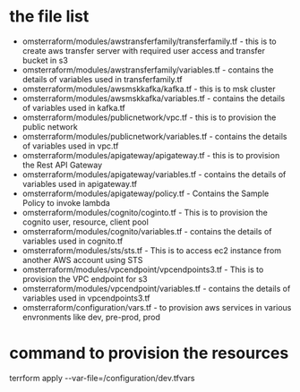 # the file list
* omsterraform/modules/awstransferfamily/transferfamily.tf - this is to  create aws transfer server with required user access and transfer bucket in s3  
* omsterraform/modules/awstransferfamily/variables.tf - contains the details of variables used in transferfamily.tf 
* omsterraform/modules/awsmskkafka/kafka.tf - this is to msk cluster 
* omsterraform/modules/awsmskkafka/variables.tf - contains the details of variables used in kafka.tf
* omsterraform/modules/publicnetwork/vpc.tf - this is to provision the public network
* omsterraform/modules/publicnetwork/variables.tf - contains the details of variables used in vpc.tf
* omsterraform/modules/apigateway/apigateway.tf - this is to provision the Rest API Gateway
* omsterraform/modules/apigateway/variables.tf - contains the details of variables used in apigateway.tf
* omsterraform/modules/apigateway/policy.tf - Contains the Sample Policy to invoke lambda
* omsterraform/modules/cognito/coginto.tf - This is to provision the cognito user, resource, client pool
* omsterraform/modules/cognito/variables.tf - contains the details of variables used in cognito.tf
* omsterraform/modules/sts/sts.tf - This is to access ec2 instance from another AWS account using STS
* omsterraform/modules/vpcendpoint/vpcendpoints3.tf - This is to provision the VPC endpoint for s3
* omsterraform/modules/vpcendpoint/variables.tf - contains the details of variables used in vpcendpoints3.tf
* omsterraform/configuration/vars.tf - to provision aws services in various envronments like dev, pre-prod, prod 




# command to provision the resources
terrform apply --var-file=/configuration/dev.tfvars
